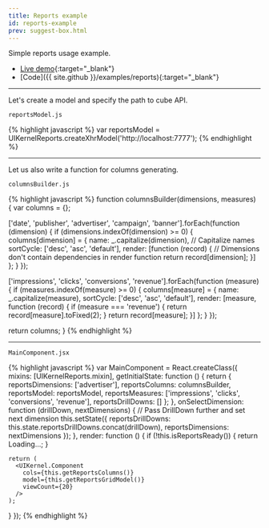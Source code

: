 ```yaml
---
title: Reports example
id: reports-example
prev: suggest-box.html
---
```


Simple reports usage example.

* [Live demo](/examples/reports/){:target="_blank"}
* [Code]({{ site.github }}/examples/reports){:target="_blank"}

---

Let's create a model and specify the path to cube API.

`reportsModel.js`

{% highlight javascript %}
var reportsModel = UIKernelReports.createXhrModel('http://localhost:7777');
{% endhighlight %}

---

Let us also write a function for columns generating.

`columnsBuilder.js`

{% highlight javascript %}
function columnsBuilder(dimensions, measures) {
  var columns = {};

  ['date', 'publisher', 'advertiser', 'campaign', 'banner'].forEach(function (dimension) {
    if (dimensions.indexOf(dimension) >= 0) {
      columns[dimension] = {
        name: _.capitalize(dimension), // Capitalize names
        sortCycle: ['desc', 'asc', 'default'],
        render: [function (record) { // Dimensions don't contain dependencies in render function
          return record[dimension];
        }]
      };
    }
  });

  ['impressions', 'clicks', 'conversions', 'revenue'].forEach(function (measure) {
    if (measures.indexOf(measure) >= 0) {
      columns[measure] = {
        name: _.capitalize(measure),
        sortCycle: ['desc', 'asc', 'default'],
        render: [measure, function (record) {
          if (measure === 'revenue') {
            return record[measure].toFixed(2);
          }
          return record[measure];
        }]
      };
    }
  });

  return columns;
}
{% endhighlight %}

---

`MainComponent.jsx`

{% highlight javascript %}
var MainComponent = React.createClass({
  mixins: [UIKernelReports.mixin],
  getInitialState: function () {
    return {
      reportsDimensions: ['advertiser'],
      reportsColumns: columnsBuilder,
      reportsModel: reportsModel,
      reportsMeasures: ['impressions', 'clicks', 'conversions', 'revenue'],
      reportsDrillDowns: []
    };
  },
  onSelectDimension: function (drillDown, nextDimensions) {
    // Pass DrillDown further and set next dimension
    this.setState({
      reportsDrillDowns: this.state.reportsDrillDowns.concat(drillDown),
      reportsDimensions: nextDimensions
    });
  },
  render: function () {
    if (!this.isReportsReady()) {
      return <span>Loading...</span>;
    }

    return (
      <UIKernel.Component
        cols={this.getReportsColumns()}
        model={this.getReportsGridModel()}
        viewCount={20}
      />
    );
  }
});
{% endhighlight %}
